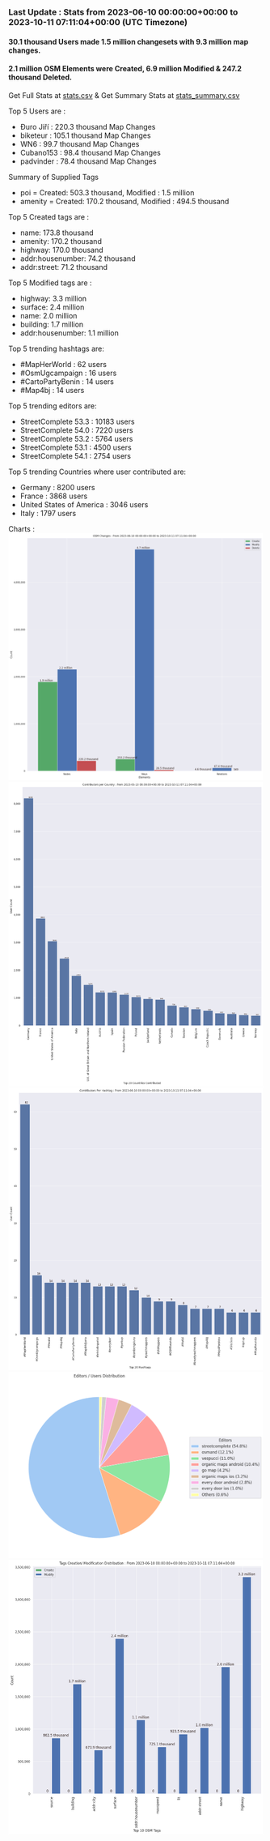 ### Last Update : Stats from 2023-06-10 00:00:00+00:00 to 2023-10-11 07:11:04+00:00 (UTC Timezone)

#### 30.1 thousand Users made 1.5 million changesets with 9.3 million map changes.
#### 2.1 million OSM Elements were Created, 6.9 million Modified & 247.2 thousand Deleted.
Get Full Stats at [stats.csv](/stats/fieldmappers/Daily/stats.csv)
 & Get Summary Stats at [stats_summary.csv](/stats/fieldmappers/Daily/stats_summary.csv)

Top 5 Users are : 
- Đuro Jiří : 220.3 thousand Map Changes
- biketeur : 105.1 thousand Map Changes
- WN6 : 99.7 thousand Map Changes
- Cubano153 : 98.4 thousand Map Changes
- padvinder : 78.4 thousand Map Changes

Summary of Supplied Tags
- poi = Created: 503.3 thousand, Modified : 1.5 million
- amenity = Created: 170.2 thousand, Modified : 494.5 thousand


Top 5 Created tags are :
- name: 173.8 thousand
- amenity: 170.2 thousand
- highway: 170.0 thousand
- addr:housenumber: 74.2 thousand
- addr:street: 71.2 thousand


Top 5 Modified tags are :
- highway: 3.3 million
- surface: 2.4 million
- name: 2.0 million
- building: 1.7 million
- addr:housenumber: 1.1 million


Top 5 trending hashtags are:
- #MapHerWorld : 62 users
- #OsmUgcampaign : 16 users
- #CartoPartyBenin : 14 users
- #Map4bj : 14 users


Top 5 trending editors are:
- StreetComplete 53.3 : 10183 users
- StreetComplete 54.0 : 7220 users
- StreetComplete 53.2 : 5764 users
- StreetComplete 53.1 : 4500 users
- StreetComplete 54.1 : 2754 users


Top 5 trending Countries where user contributed are:
- Germany : 8200 users
- France : 3868 users
- United States of America : 3046 users
- Italy : 1797 users


 Charts : 
![Alt text](./stats_osm_changes.png) 
![Alt text](./stats_users_per_country.png) 
![Alt text](./stats_users_per_hashtag.png) 
![Alt text](./stats_editors_pie_chart.png) 
![Alt text](./stats_tags.png) 
